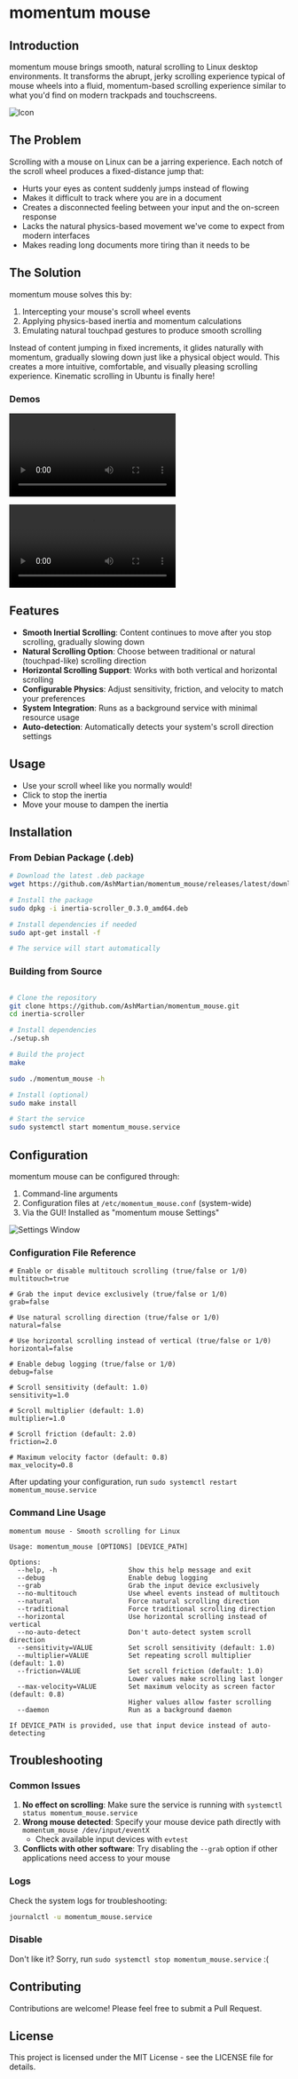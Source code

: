 # momentum mouse

## Introduction

momentum mouse brings smooth, natural scrolling to Linux desktop environments. It transforms the abrupt, jerky scrolling experience typical of mouse wheels into a fluid, momentum-based scrolling experience similar to what you'd find on modern trackpads and touchscreens.

![Icon](debian/icons/momentum_mouse.png)

## The Problem

Scrolling with a mouse on Linux can be a jarring experience. Each notch of the scroll wheel produces a fixed-distance jump that:

- Hurts your eyes as content suddenly jumps instead of flowing
- Makes it difficult to track where you are in a document
- Creates a disconnected feeling between your input and the on-screen response
- Lacks the natural physics-based movement we've come to expect from modern interfaces
- Makes reading long documents more tiring than it needs to be

## The Solution

momentum mouse solves this by:

1. Intercepting your mouse's scroll wheel events
2. Applying physics-based inertia and momentum calculations
3. Emulating natural touchpad gestures to produce smooth scrolling

Instead of content jumping in fixed increments, it glides naturally with momentum, gradually slowing down just like a physical object would. This creates a more intuitive, comfortable, and visually pleasing scrolling experience. Kinematic scrolling in Ubuntu is finally here!

### Demos

<video src="https://github.com/user-attachments/assets/d42a480c-b53e-4cd7-b151-461f03fb3ea0"></video>

<video src="https://github.com/user-attachments/assets/cb221dfb-f96d-47ca-9db2-61940c18c867"></video>

## Features

- **Smooth Inertial Scrolling**: Content continues to move after you stop scrolling, gradually slowing down
- **Natural Scrolling Option**: Choose between traditional or natural (touchpad-like) scrolling direction
- **Horizontal Scrolling Support**: Works with both vertical and horizontal scrolling
- **Configurable Physics**: Adjust sensitivity, friction, and velocity to match your preferences
- **System Integration**: Runs as a background service with minimal resource usage
- **Auto-detection**: Automatically detects your system's scroll direction settings

## Usage

- Use your scroll wheel like you normally would!
- Click to stop the inertia
- Move your mouse to dampen the inertia

## Installation

### From Debian Package (.deb)

```bash
# Download the latest .deb package
wget https://github.com/AshMartian/momentum_mouse/releases/latest/download/inertia-scroller_0.3.0_amd64.deb

# Install the package
sudo dpkg -i inertia-scroller_0.3.0_amd64.deb

# Install dependencies if needed
sudo apt-get install -f

# The service will start automatically
```

### Building from Source

```bash

# Clone the repository
git clone https://github.com/AshMartian/momentum_mouse.git
cd inertia-scroller

# Install dependencies
./setup.sh

# Build the project
make

sudo ./momentum_mouse -h

# Install (optional)
sudo make install

# Start the service
sudo systemctl start momentum_mouse.service
```

## Configuration

momentum mouse can be configured through:

1. Command-line arguments
2. Configuration files at `/etc/momentum_mouse.conf` (system-wide)
3. Via the GUI! Installed as "momentum mouse Settings"

![Settings Window](docs/gui-v0.3.0.png)

### Configuration File Reference

```
# Enable or disable multitouch scrolling (true/false or 1/0)
multitouch=true

# Grab the input device exclusively (true/false or 1/0)
grab=false

# Use natural scrolling direction (true/false or 1/0)
natural=false

# Use horizontal scrolling instead of vertical (true/false or 1/0)
horizontal=false

# Enable debug logging (true/false or 1/0)
debug=false

# Scroll sensitivity (default: 1.0)
sensitivity=1.0

# Scroll multiplier (default: 1.0)
multiplier=1.0

# Scroll friction (default: 2.0)
friction=2.0

# Maximum velocity factor (default: 0.8)
max_velocity=0.8
```

After updating your configuration, run `sudo systemctl restart momentum_mouse.service`

### Command Line Usage

```
momentum mouse - Smooth scrolling for Linux

Usage: momentum_mouse [OPTIONS] [DEVICE_PATH]

Options:
  --help, -h                  Show this help message and exit
  --debug                     Enable debug logging
  --grab                      Grab the input device exclusively
  --no-multitouch             Use wheel events instead of multitouch
  --natural                   Force natural scrolling direction
  --traditional               Force traditional scrolling direction
  --horizontal                Use horizontal scrolling instead of vertical
  --no-auto-detect            Don't auto-detect system scroll direction
  --sensitivity=VALUE         Set scroll sensitivity (default: 1.0)
  --multiplier=VALUE          Set repeating scroll multiplier (default: 1.0)
  --friction=VALUE            Set scroll friction (default: 1.0)
                              Lower values make scrolling last longer
  --max-velocity=VALUE        Set maximum velocity as screen factor (default: 0.8)
                              Higher values allow faster scrolling
  --daemon                    Run as a background daemon

If DEVICE_PATH is provided, use that input device instead of auto-detecting
```

## Troubleshooting

### Common Issues

1. **No effect on scrolling**: Make sure the service is running with `systemctl status momentum_mouse.service`
2. **Wrong mouse detected**: Specify your mouse device path directly with `momentum_mouse /dev/input/eventX`
   - Check available input devices with `evtest`
3. **Conflicts with other software**: Try disabling the `--grab` option if other applications need access to your mouse

### Logs

Check the system logs for troubleshooting:

```bash
journalctl -u momentum_mouse.service
```

### Disable

Don't like it? Sorry, run `sudo systemctl stop momentum_mouse.service` :(

## Contributing

Contributions are welcome! Please feel free to submit a Pull Request.

## License

This project is licensed under the MIT License - see the LICENSE file for details.
